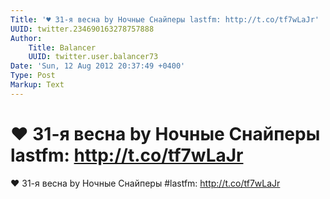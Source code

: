 ```yaml
---
Title: '♥ 31-я весна by Ночные Снайперы lastfm: http://t.co/tf7wLaJr'
UUID: twitter.234690163278757888
Author:
    Title: Balancer
    UUID: twitter.user.balancer73
Date: 'Sun, 12 Aug 2012 20:37:49 +0400'
Type: Post
Markup: Text
---
```


# ♥ 31-я весна by Ночные Снайперы lastfm: http://t.co/tf7wLaJr

♥ 31-я весна by Ночные Снайперы #lastfm:
http://t.co/tf7wLaJr